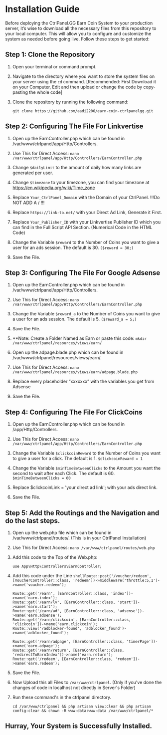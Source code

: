 # Installation Guide

Before deploying the CtrlPanel.GG Earn Coin System to your production server, it’s wise to download all the necessary files from this repository to your local computer. This will allow you to configure and customize the system as needed before going live. Follow these steps to get started:

## Step 1: Clone the Repository

1. Open your terminal or command prompt.

2. Navigate to the directory where you want to store the system files on your server using the `cd` command.
   [Recommended: First Download it on your Computer, Edit and then upload or change the code by copy-pasting the whole code]
   
4. Clone the repository by running the following command:

   ```shell
   git clone https://github.com/aadi2206/earn-coin-ctrlpanelgg.git

   ```

## Step 2: Configuring The File For Linkvertise

1. Open up the EarnController.php which can be found in /var/www/ctrlpanel/app/Http/Controllers.

2. Use This for Direct Access: ```nano /var/www/ctrlpanel/app/Http/Controllers/EarnController.php```

3. Change `$dailyLimit` to the amount of daily how many links are generated per user.

4. Change `$timezone` to your timezone, you can find your timezone at https://en.wikipedia.org/wiki/Time_zone

5. Replace `Your_CtrlPanel_Domain` with the Domain of your CtrlPanel. !!!Do NOT ADD A / !!!

6. Replace `https://link-to.net/` with your Direct Ad Link, Generate it First.

7. Replace `Your_Publisher_ID` with your Linkvertise Publisher ID which you can find in the Full Script API Section. (Numerical Code in the HTML Code)

8. Change the Variable `$reward` to the Number of Coins you want to give a user for an ads session. The default is 30. `($reward = 30;)`

9. Save the File.

## Step 3: Configuring The File For Google Adsense

1. Open up the EarnController.php which can be found in /var/www/ctrlpanel/app/Http/Controllers.

2. Use This for Direct Access: ```nano /var/www/ctrlpanel/app/Http/Controllers/EarnController.php```

3. Change the Variable `$reward_a` to the Number of Coins you want to give a user for an ads session. The default is 5. `($reward_a = 5;)`

4. Save the File.

5. **Note: Create a Folder Named as Earn or paste this code: ```mkdir /var/www/ctrlpanel/resources/views/earn/```

6. Open up the adpage.blade.php which can be found in /var/www/ctrlpanel/resources/views/earn/.

7. Use This for Direct Access: ```nano /var/www/ctrlpanel/resources/views/earn/adpage.blade.php```

8. Replace every placeholder “xxxxxxx” with the variables you get from Adsense

9. Save the File.

## Step 4: Configuring The File For ClickCoins

1. Open up the EarnController.php which can be found in /app/Http/Controllers.

2. Use This for Direct Access: ```nano /var/www/ctrlpanel/app/Http/Controllers/EarnController.php```

3. Change the Variable `$clickcoinReward` to the Number of Coins you want to give a user for a click. The default is 1. `$clickcoinReward = 1`

4. Change the Variable `$minTimeBetweenClicks` to the Amount you want the second to wait after each Click. The default is 60. `$minTimeBetweenClicks = 60`

5. Replace $clickcoinLink = 'your direct ad link'; with your ads direct link.

6. Save the File.

## Step 5: Add the Routings and the Navigation and do the last steps.

1. Open up the web.php file which can be found in /var/www/ctrlpanel/routes/. (This is in your CtrlPanel Installation)

2. Use This for Direct Access: ```nano /var/www/ctrlpanel/routes/web.php```

3. Add this code to the Top of the Web.php:

   ```shell
   use App\Http\Controllers\EarnController;

   ```

4. Add this code under the Line
```shellRoute::post('/voucher/redeem', [VoucherController::class, 'redeem'])->middleware('throttle:5,1')->name('voucher.redeem');```

   ```shell
   Route::get('/earn', [EarnController::class, 'index'])->name('earn.index');
   Route::get('/earn/lv', [EarnController::class, 'start'])->name('earn.start');
   Route::get('/earn/ad', [EarnController::class, 'adsense'])->name('earn.adsense');
   Route::get('/earn/clickcoin', [EarnController::class, 'clickcoin'])->name('earn.clickcoin');
   Route::view('/adblocker-found', 'adblocker_found')->name('adblocker_found');

   Route::get('/earn/adpage', [EarnController::class, 'timerPage'])->name('earn.adpage');
   Route::get('/earn/return', [EarnController::class, 'redirectToEarnIndex'])->name('earn.return');
   Route::get('/redeem', [EarnController::class, 'redeem'])->name('earn.redeem');

   ```

5. Save the File.

6. Now Upload this all Files to ```/var/www/ctrlpanel```. (Only if you've done the changes of code in localhost not directly in Server's Folder)

7. Run these command's in the ctrlpanel directory.
   ```
   cd /var/www/ctrlpanel && php artisan view:clear && php artisan config:clear && chown -R www-data:www-data /var/www/ctrlpanel/*
   ```

## Hurray, Your System is Successfully Installed.


